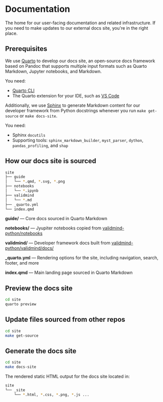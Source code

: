 # Documentation

The home for our user-facing documentation and related infrastructure. If you need to make updates to our external docs site, you're in the right place.

## Prerequisites

We use [Quarto](https://quarto.org) to develop our docs site, an open-source docs framework based on Pandoc that supports multiple input formats such as Quarto Markdown, Jupyter notebooks, and Markdown.

You need:

- [Quarto CLI](https://quarto.org/docs/get-started/)
- The Quarto extension for your IDE, such as [VS Code](https://marketplace.visualstudio.com/items?itemName=quarto.quarto)

Additionally, we use [Sphinx](https://www.sphinx-doc.org/en/master/) to generate Markdown content for our developer framework from Python docstrings whenever you run `make get-source` or `make docs-site`.

You need:

- Sphinx `docutils`
- Supporting tools: `sphinx_markdown_builder`, `myst_parser`, `dython`, `pandas_profiling`, and `shap`

## How our docs site is sourced

```bash
site
├── guide
│   └── *.qmd, *.svg, *.png
├── notebooks
│   └── *.ipynb
├── validmind
│   └── *.md
├── _quarto.yml
└── index.qmd
```

**guide/** — Core docs sourced in Quarto Markdown

**notebooks/** — Jyupiter notebooks copied from [validmind-python/notebooks](https://github.com/validmind/validmind-python/tree/main/notebooks)

**validmind/** — Developer framework docs built from [validmind-python/validmind/docs/](https://github.com/validmind/validmind-python/tree/main/validmind)

**_quarto.yml** — Rendering options for the site, including navigation, search, footer, and more

**index.qmd** — Main landing page sourced in Quarto Markdown

## Preview the docs site

```bash
cd site
quarto preview
```

## Update files sourced from other repos

```bash
cd site
make get-source
```

## Generate the docs site

```bash
cd site
make docs-site
```

The rendered static HTML output for the docs site located in:

```bash
site
└── _site
    └── *.html, *.css, *.png, *.js ...
```
